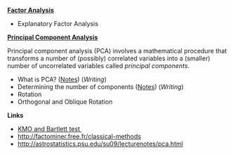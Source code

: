<span style="text-decoration:underline;"><strong>Factor Analysis</strong></span>
<ul>
	<li>Explanatory Factor Analysis</li>
</ul>
<span style="text-decoration:underline;"><strong>Principal Component Analysis</strong></span>

Principal component analysis (PCA) involves a mathematical procedure that transforms a number of (possibly) correlated variables into a (smaller) number of uncorrelated variables called <i>principal components</i>.
<ul>
	<li>What is PCA? (<a title="What is PCA?" href="https://dl.dropboxusercontent.com/u/6044937/Stats2/PCA1.pdf" target="_blank">Notes</a>) (<em>Writing</em>)</li>
	<li>
<p style="display:inline !important;">Determining the number of components (<a title="Number of Components" href="https://dl.dropboxusercontent.com/u/6044937/Stats2/PCA%20Number%20of%20Components.pdf" target="_blank">Notes</a>) (<em>Writing</em>)</p>
</li>
	<li>Rotation</li>
	<li>Orthogonal and Oblique Rotation</li>
</ul>
<div>
<div>

<strong>Links</strong>

</div>
</div>
<ul>
	<li><a href="http://eric.univ-lyon2.fr/~ricco/tanagra/fichiers/en_Tanagra_KMO_Bartlett.pdf">KMO and Bartlett test </a></li>
	<li><a href="http://factominer.free.fr/classical-methods">http://factominer.free.fr/classical-methods</a></li>
	<li><a href="http://astrostatistics.psu.edu/su09/lecturenotes/pca.html" rel="nofollow">http://astrostatistics.psu.edu/su09/lecturenotes/pca.html</a></li>
</ul>
